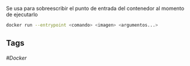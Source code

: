 Se usa para sobreescribir el punto de entrada del contenedor al momento de ejecutarlo

```bash
docker run --entrypoint <comando> <imagen> <argumentos...>
```
## Tags

###### #Docker

